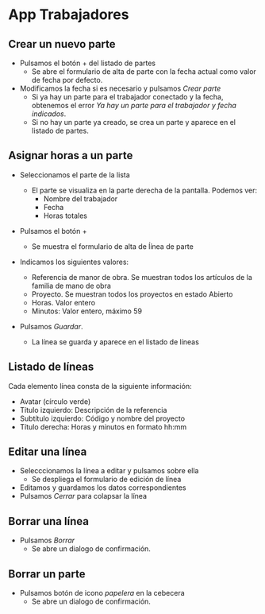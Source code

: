 # App Trabajadores

## Crear un nuevo parte

* Pulsamos el botón + del listado de partes
  * Se abre el formulario de alta de parte con la fecha actual como valor de fecha por defecto.
* Modificamos la fecha si es necesario y pulsamos *Crear parte*
  * Si ya hay un parte para el trabajador conectado y la fecha, obtenemos el error _Ya hay un parte para el trabajador y fecha indicados_.
  * Si no hay un parte ya creado, se crea un parte y aparece en el listado de partes.

## Asignar horas a un parte
* Seleccionamos el parte de la lista
  * El parte se visualiza en la parte derecha de la pantalla. Podemos ver:
    * Nombre del trabajador
    * Fecha
    * Horas totales

* Pulsamos el botón +
  * Se muestra el formulario de alta de ĺínea de parte
* Indicamos los siguientes valores:
  * Referencia de manor de obra. Se muestran todos los artículos de la familia de mano de obra
  * Proyecto. Se muestran todos los proyectos en estado Abierto
  * Horas. Valor entero
  * Minutos: Valor entero, máximo 59
* Pulsamos _Guardar_.
  * La línea se guarda y aparece en el listado de líneas

## Listado de líneas
Cada elemento línea consta de la siguiente información:
* Avatar (círculo verde)
* Título izquierdo: Descripción de la referencia
* Subtítulo izquierdo: Código y nombre del proyecto
* Título derecha: Horas y minutos en formato hh:mm

## Editar una línea
* Selecccionamos la línea a editar y pulsamos sobre ella
  * Se despliega el formulario de edición de línea
* Editamos y guardamos los datos correspondientes
* Pulsamos _Cerrar_ para colapsar la línea

## Borrar una línea
* Pulsamos _Borrar_
  * Se abre un dialogo de confirmación.

## Borrar un parte
* Pulsamos botón de icono _papelera_ en la cebecera
  * Se abre un dialogo de confirmación.

